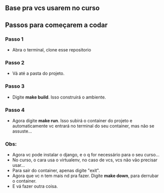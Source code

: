 ## Base pra vcs usarem no curso

## Passos para começarem a codar

### Passo 1
- Abra o terminal, clone esse repositorio
### Passo 2
- Vá até a pasta do projeto.
### Passo 3
- Digite **make build**. Isso construirá o ambiente.
### Passo 4
- Agora digite **make run**. Isso subirá o container do projeto e automaticamente vc entrará no terminal do seu container, mas não se assuste...

### Obs:
- Agora vc pode instalar o django, e o q for necessário para o seu curso...
- No curso, o cara usa o virtualenv, no caso de vcs, vcs não vão precisar usar... 
- Para sair do container, apenas digite "exit".
- Agora que vc n tem mais nd pra fazer. Digite **make down**, para derrubar o container.  
- E vá fazer outra coisa.
